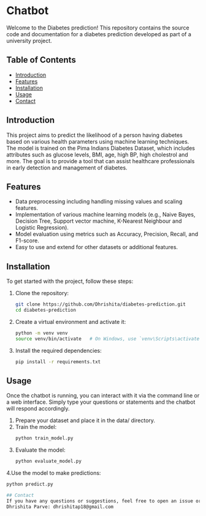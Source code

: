 # Chatbot

Welcome to the Diabetes prediction! This repository contains the source code and documentation for a diabetes prediction developed as part of a university project.

## Table of Contents

- [Introduction](#introduction)
- [Features](#features)
- [Installation](#installation)
- [Usage](#usage)
- [Contact](#contact)

## Introduction

This project aims to predict the likelihood of a person having diabetes based on various health parameters using machine learning techniques. The model is trained on the Pima Indians Diabetes Dataset, which includes attributes such as glucose levels, BMI, age, high BP, high cholestrol and more. The goal is to provide a tool that can assist healthcare professionals in early detection and management of diabetes.

## Features

- Data preprocessing including handling missing values and scaling features.
- Implementation of various machine learning models (e.g., Naive Bayes, Decision Tree, Support vector machine, K-Nearest Neighbour and Logistic Regression).
- Model evaluation using metrics such as Accuracy, Precision, Recall, and F1-score.
- Easy to use and extend for other datasets or additional features.

## Installation

To get started with the project, follow these steps:

1. Clone the repository:
   ```bash
   git clone https://github.com/Dhrishita/diabetes-prediction.git
   cd diabetes-prediction

2. Create a virtual environment and activate it:
   ```bash
   python -m venv venv
   source venv/bin/activate   # On Windows, use `venv\Scripts\activate`

3. Install the required dependencies:
   ```bash
   pip install -r requirements.txt

## Usage
Once the chatbot is running, you can interact with it via the command line or a web interface. Simply type your questions or statements and the chatbot will respond accordingly.

1. Prepare your dataset and place it in the data/ directory.
2. Train the model:
   ```bash
   python train_model.py
3. Evaluate the model:
   ```bash
   python evaluate_model.py
   
4.Use the model to make predictions:
  ```bash
  python predict.py

## Contact
If you have any questions or suggestions, feel free to open an issue or contact:
Dhrishita Parve: dhrishitap18@gmail.com


